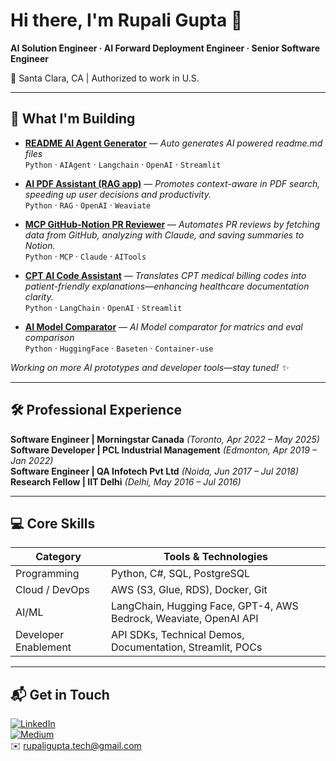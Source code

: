 <!-- HEADER BANNER -->

# Hi there, I'm **Rupali Gupta** 👋

**AI Solution Engineer · AI Forward Deployment Engineer · Senior Software Engineer**

📍 Santa Clara, CA | Authorized to work in U.S.

---

## 🚀 What I'm Building 

- **[README AI Agent Generator](https://github.com/codingnails/readme-ai-agent)** — *Auto generates AI powered readme.md files*  
  `Python` · `AIAgent` · `Langchain` · `OpenAI` · `Streamlit`
  
- **[AI PDF Assistant (RAG app)](https://github.com/codingnails/pdf-assistant-rag-weaviate)** — *Promotes context-aware in PDF search, speeding up user decisions and productivity.*  
  `Python` · `RAG` · `OpenAI` · `Weaviate`

- **[MCP GitHub-Notion PR Reviewer](https://github.com/codingnails/mcp-pr-review-git-notion)** — *Automates PR reviews by fetching data from GitHub, analyzing with Claude, and saving summaries to Notion.*  
  `Python` · `MCP` · `Claude` · `AITools`

- **[CPT AI Code Assistant](https://github.com/codingnails/cpt-ai-code-assistant)** — *Translates CPT medical billing codes into patient-friendly explanations—enhancing healthcare documentation clarity.*  
  `Python` · `LangChain` · `OpenAI` · `Streamlit`

- **[AI Model Comparator](#)** — *AI Model comparator for matrics and eval comparison*  
  `Python` · `HuggingFace` · `Baseten` · `Container-use`

  
*Working on more AI prototypes and developer tools—stay tuned! ✨*

---

## 🛠️ Professional Experience

**Software Engineer | Morningstar Canada** *(Toronto, Apr 2022 – May 2025)*  
**Software Developer | PCL Industrial Management** *(Edmonton, Apr 2019 – Jan 2022)*  
**Software Engineer | QA Infotech Pvt Ltd** *(Noida, Jun 2017 – Jul 2018)*  
**Research Fellow | IIT Delhi** *(Delhi, May 2016 – Jul 2016)*  

---

## 💻 Core Skills

| Category           | Tools & Technologies |
|--------------------|-----------------------|
| Programming        | Python, C#, SQL, PostgreSQL |
| Cloud / DevOps     | AWS (S3, Glue, RDS), Docker, Git |
| AI/ML              | LangChain, Hugging Face, GPT-4, AWS Bedrock, Weaviate, OpenAI API |
| Developer Enablement | API SDKs, Technical Demos, Documentation, Streamlit, POCs |



---

## 📬 Get in Touch

[![LinkedIn](https://img.shields.io/badge/Connect-LinkedIn-blue?logo=linkedin)](https://www.linkedin.com/in/rupaliguptarg1/)  
[![Medium](https://img.shields.io/badge/Read–Blog-Medium-black?logo=medium)](https://medium.com/@rupaligupta.tech)  
✉️ rupaligupta.tech@gmail.com


